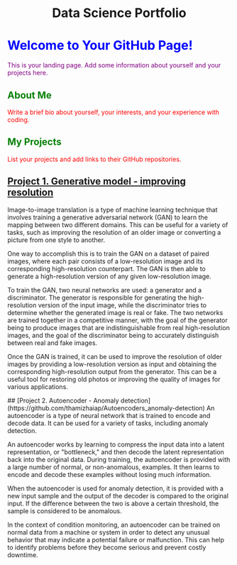 
<h1 align="center">
Data Science Portfolio
</h1>


<!DOCTYPE html>
<html>
<head>
  <title>Tam_Sabapathy_Portfolio</title>
</head>
<body>
  <h1 style="color: blue;">Welcome to Your GitHub Page!</h1>
  <p style="color: purple;">This is your landing page. Add some information about yourself and your projects here.</p>
  <h2 style="color: green;">About Me</h2>
  <p style="color: red;">Write a brief bio about yourself, your interests, and your experience with coding.</p>
  <h2 style="color: green;">My Projects</h2>
  <p style="color: red;">List your projects and add links to their GitHub repositories.</p>
</body>
</html>



</body>

## [Project 1. Generative model - improving resolution](https://github.com/thamizhaiap/image-to-image-translation)

Image-to-image translation is a type of machine learning technique that involves training a generative adversarial network (GAN) to learn the mapping between two different domains. This can be useful for a variety of tasks, such as improving the resolution of an older image or converting a picture from one style to another.

One way to accomplish this is to train the GAN on a dataset of paired images, where each pair consists of a low-resolution image and its corresponding high-resolution counterpart. The GAN is then able to generate a high-resolution version of any given low-resolution image.

To train the GAN, two neural networks are used: a generator and a discriminator. The generator is responsible for generating the high-resolution version of the input image, while the discriminator tries to determine whether the generated image is real or fake. The two networks are trained together in a competitive manner, with the goal of the generator being to produce images that are indistinguishable from real high-resolution images, and the goal of the discriminator being to accurately distinguish between real and fake images.

Once the GAN is trained, it can be used to improve the resolution of older images by providing a low-resolution version as input and obtaining the corresponding high-resolution output from the generator. This can be a useful tool for restoring old photos or improving the quality of images for various applications.
</body>
</body>
## [Project 2. Autoencoder - Anomaly detection](https://github.com/thamizhaiap/Autoencoders_anomaly-detection)
An autoencoder is a type of neural network that is trained to encode and decode data. It can be used for a variety of tasks, including anomaly detection.

An autoencoder works by learning to compress the input data into a latent representation, or "bottleneck," and then decode the latent representation back into the original data. During training, the autoencoder is provided with a large number of normal, or non-anomalous, examples. It then learns to encode and decode these examples without losing much information.

When the autoencoder is used for anomaly detection, it is provided with a new input sample and the output of the decoder is compared to the original input. If the difference between the two is above a certain threshold, the sample is considered to be anomalous.

In the context of condition monitoring, an autoencoder can be trained on normal data from a machine or system in order to detect any unusual behavior that may indicate a potential failure or malfunction. This can help to identify problems before they become serious and prevent costly downtime.
</body>
</html>

